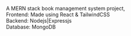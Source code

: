 A MERN stack book management system project,</br>
Frontend: Made using React & TailwindCSS</br>
Backend: Nodejs|Expressjs</br>
Database: MongoDB
